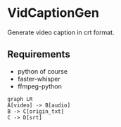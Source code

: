 # VidCaptionGen
Generate video caption in crt format.
## Requirements
- python of course
- faster-whisper
- ffmpeg-python


```mermaid
graph LR
A[video] -> B[audio]
B -> C[origin_txt]
C -> D[srt]